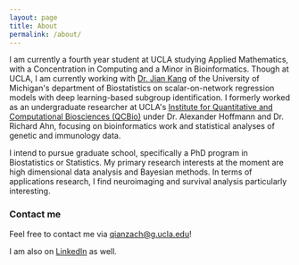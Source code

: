 ```yaml
---
layout: page
title: About
permalink: /about/
---
```


I am currently a fourth year student at UCLA studying Applied Mathematics, with a Concentration in Computing and a Minor in Bioinformatics. Though at UCLA, I am currently working with [Dr. Jian Kang](http://www-personal.umich.edu/~jiankang/index.html) of the University of Michigan's department of Biostatistics on scalar-on-network regression models with deep learning-based subgroup identification. I formerly worked as an undergraduate researcher at UCLA's [Institute for Quantitative and Computational Biosciences (QCBio)](https://qcb.ucla.edu/) under Dr. Alexander Hoffmann and Dr. Richard Ahn, focusing on bioinformatics work and statistical analyses of genetic and immunology data. 

I intend to pursue graduate school, specifically a PhD program in Biostatistics or Statistics. My primary research interests at the moment are high dimensional data analysis and Bayesian methods. In terms of applications research, I find neuroimaging and survival analysis particularly interesting. 

### Contact me
Feel free to contact me via [qianzach@g.ucla.edu](mailto:qianzach@g/ucla.edu)!

I am also on [LinkedIn](https://www.linkedin.com/in/zachary-qian) as well.